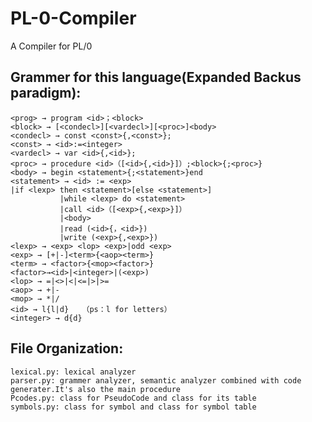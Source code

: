 # PL-0-Compiler
A Compiler for PL/0
## Grammer for this language(Expanded Backus paradigm):
    <prog> → program <id>；<block>
    <block> → [<condecl>][<vardecl>][<proc>]<body>
    <condecl> → const <const>{,<const>};
    <const> → <id>:=<integer>
    <vardecl> → var <id>{,<id>};
    <proc> → procedure <id>（[<id>{,<id>}]）;<block>{;<proc>}
    <body> → begin <statement>{;<statement>}end
    <statement> → <id> := <exp>               
    |if <lexp> then <statement>[else <statement>]
               |while <lexp> do <statement>
               |call <id>（[<exp>{,<exp>}]）
               |<body>
               |read (<id>{，<id>})
               |write (<exp>{,<exp>})
    <lexp> → <exp> <lop> <exp>|odd <exp>
    <exp> → [+|-]<term>{<aop><term>}
    <term> → <factor>{<mop><factor>}
    <factor>→<id>|<integer>|(<exp>)
    <lop> → =|<>|<|<=|>|>=
    <aop> → +|-
    <mop> → *|/
    <id> → l{l|d}   （ps：l for letters）
    <integer> → d{d}

## File Organization:
    lexical.py: lexical analyzer
    parser.py: grammer analyzer, semantic analyzer combined with code generater.It's also the main procedure
    Pcodes.py: class for PseudoCode and class for its table
    symbols.py: class for symbol and class for symbol table
